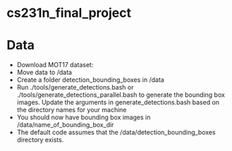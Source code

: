 # cs231n_final_project
# Data
- Download MOT17 dataset:
- Move data to /data
- Create a folder detection_bounding_boxes in /data
- Run ./tools/generate_detections.bash or ./tools/generate_detections_parallel.bash to generate the bounding box images. Update the arguments in generate_detections.bash based on the directory names for your machine
- You should now have bounding box images in /data/name_of_bounding_box_dir
- The default code assumes that the /data/detection_bounding_boxes directory exists.
